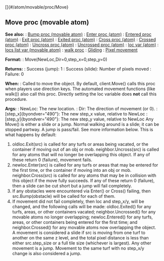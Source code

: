 []{#/atom/movable/proc/Move}
  ## Move proc (movable atom)
  **See also:**
  :   [Bump proc (movable atom)](ref/atom/movable/proc/Bump)
  :   [Enter proc (atom)](ref/atom/proc/Enter)
  :   [Entered proc (atom)](ref/atom/proc/Entered)
  :   [Exit proc (atom)](ref/atom/proc/Exit)
  :   [Exited proc (atom)](ref/atom/proc/Exited)
  :   [Cross proc (atom)](ref/atom/proc/Cross)
  :   [Crossed proc (atom)](ref/atom/proc/Crossed)
  :   [Uncross proc (atom)](ref/atom/proc/Uncross)
  :   [Uncrossed proc (atom)](ref/atom/proc/Uncrossed)
  :   [loc var (atom)](ref/atom/var/loc)
  :   [locs list var (movable atom)](ref/atom/movable/var/locs)
  :   [walk proc](ref/proc/walk)
  :   [Gliding](ref/%7Bnotes%7D/gliding)
  :   [Pixel movement](ref/%7Bnotes%7D/pixel-movement)
  <!-- -->
  **Format:**
  :   Move(NewLoc,Dir=0,step_x=0,step_y=0)
  <!-- -->
  **Returns:**
  :   Success (jump): 1
  :   Success (slide): Number of pixels moved
  :   Failure: 0
  <!-- -->
  **When:**
  :   Called to move the object. By default, client.Move() calls this proc
      when players use direction keys. The automated movement functions
      (like walk()) also call this proc. Directly setting the loc variable
      does **not** call this procedure.
  <!-- -->
  **Args:**
  :   NewLoc: The new location.
  :   Dir: The direction of movement (or 0).
  :   [step_x]{byondver="490"}: The new step_x value, relative to NewLoc
  :   [step_y]{byondver="490"}: The new step_y value, relative to NewLoc
  Any Move() is either a slide or a jump. Normal walking around is a
  slide; it can be stopped partway. A jump is pass/fail. See more
  information below.
  This is what happens by default:
  1.  oldloc.Exit(src) is called for any turfs or areas being vacated, or
      the container if moving out of an obj or mob. neighbor.Uncross(src)
      is called for any atoms that will no longer be overlapping this
      object. If any of these return 0 (failure), movement fails.
  2.  newloc.Enter(src) is called for any turfs or areas that may be
      entered for the first time, or the container if moving into an obj
      or mob. neighbor.Cross(src) is called for any atoms that may be in
      collision with this object if the move fully succeeds. If any of
      these return 0 (failure), then a slide can be cut short but a jump
      will fail completely.
  3.  If any obstacles were encountered via Enter() or Cross() failing,
      then src.Bump(obstacle) will be called for each of them.
  4.  If movement did not fail completely, then loc and step_x/y, will be
      changed, and the following calls will be made: oldloc.Exited() for
      any turfs, areas, or other containers vacated; neighbor.Uncrossed()
      for any movable atoms no longer overlapping; newloc.Entered() for
      any turfs, areas, or other containers being entered for the first
      time; and neighbor.Crossed() for any movable atoms now overlapping
      the object.
  A movement is considered a slide if src is moving from one turf to
  another on the same z level, and the total pixel distance is less than
  either src.step_size or a full tile size (whichever is largest). Any
  other movement is a jump. Movement to the same turf with no step_x/y
  change is also considered a jump.